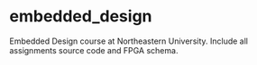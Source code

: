 # embedded_design
Embedded Design course at Northeastern University. Include all assignments source code and FPGA schema.
